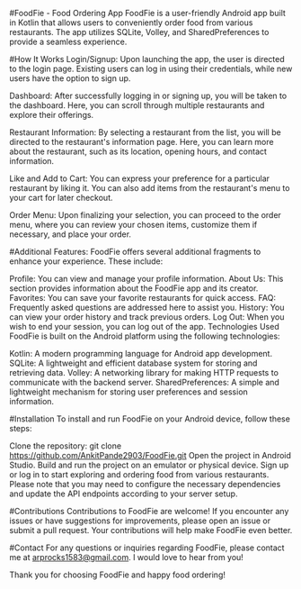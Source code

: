 #FoodFie - Food Ordering App
FoodFie is a user-friendly Android app built in Kotlin that allows users to conveniently order food from various restaurants. The app utilizes SQLite, Volley, and SharedPreferences to provide a seamless experience.

#How It Works
Login/Signup: Upon launching the app, the user is directed to the login page. Existing users can log in using their credentials, while new users have the option to sign up.

Dashboard: After successfully logging in or signing up, you will be taken to the dashboard. Here, you can scroll through multiple restaurants and explore their offerings.

Restaurant Information: By selecting a restaurant from the list, you will be directed to the restaurant's information page. Here, you can learn more about the restaurant, such as its location, opening hours, and contact information.

Like and Add to Cart: You can express your preference for a particular restaurant by liking it. You can also add items from the restaurant's menu to your cart for later checkout.

Order Menu: Upon finalizing your selection, you can proceed to the order menu, where you can review your chosen items, customize them if necessary, and place your order.

#Additional Features: 
FoodFie offers several additional fragments to enhance your experience. These include:

Profile: You can view and manage your profile information.
About Us: This section provides information about the FoodFie app and its creator.
Favorites: You can save your favorite restaurants for quick access.
FAQ: Frequently asked questions are addressed here to assist you.
History: You can view your order history and track previous orders.
Log Out: When you wish to end your session, you can log out of the app.
Technologies Used
FoodFie is built on the Android platform using the following technologies:

Kotlin: A modern programming language for Android app development.
SQLite: A lightweight and efficient database system for storing and retrieving data.
Volley: A networking library for making HTTP requests to communicate with the backend server.
SharedPreferences: A simple and lightweight mechanism for storing user preferences and session information.


#Installation
To install and run FoodFie on your Android device, follow these steps:

Clone the repository: git clone https://github.com/AnkitPande2903/FoodFie.git
Open the project in Android Studio.
Build and run the project on an emulator or physical device.
Sign up or log in to start exploring and ordering food from various restaurants.
Please note that you may need to configure the necessary dependencies and update the API endpoints according to your server setup.

#Contributions
Contributions to FoodFie are welcome! If you encounter any issues or have suggestions for improvements, please open an issue or submit a pull request. Your contributions will help make FoodFie even better.

#Contact
For any questions or inquiries regarding FoodFie, please contact me at arprocks1583@gmail.com. I would love to hear from you!

Thank you for choosing FoodFie and happy food ordering!
